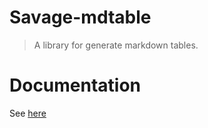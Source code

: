 # Savage-mdtable

> A library for generate markdown tables.

# Documentation

See [here](https://savage181855.github.io/savage-libs/savage-mdtable/modules)
